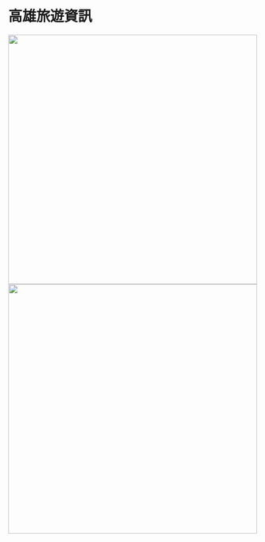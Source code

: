 # 高雄旅遊資訊
<img src="https://github.com/physicx594/Kaohsiung-Travel/blob/master/README-PIC1.png"  height=500 />
<img src="https://github.com/physicx594/Kaohsiung-Travel/blob/master/README-PIC2.png"  height=500 />

